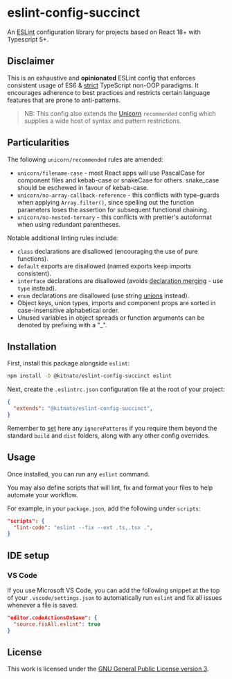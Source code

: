 # eslint-config-succinct

An [ESLint](https://eslint.org/) configuration library for projects based on React 18+ with Typescript 5+.

## Disclaimer

This is an exhaustive and **opinionated** ESLint config that enforces consistent usage of ES6 & [strict](https://typescript-eslint.io/linting/configs/#strict) TypeScript non-OOP paradigms. It encourages adherence to best practices and restricts certain language features that are prone to anti-patterns.

> NB: This config also extends the [Unicorn](https://github.com/sindresorhus/eslint-plugin-unicorn) `recommended` config which supplies a wide host of syntax and pattern restrictions.

## Particularities

The following `unicorn/recommended` rules are amended:

- `unicorn/filename-case` - most React apps will use PascalCase for component files and kebab-case or snakeCase for others. snake_case should be eschewed in favour of kebab-case.
- `unicorn/no-array-callback-reference` - this conflicts with type-guards when applying `Array.filter()`, since spelling out the function parameters loses the assertion for subsequent functional chaining.
- `unicorn/no-nested-ternary` - this conflicts with prettier's autoformat when using redundant parentheses.

Notable additional linting rules include:

- `class` declarations are disallowed (encouraging the use of pure functions).
- `default` exports are disallowed (named exports keep imports consistent).
- `interface` declarations are disallowed (avoids [declaration merging](https://www.typescriptlang.org/docs/handbook/declaration-merging.html#merging-interfaces) - use `type` instead).
- `enum` declarations are disallowed (use string [unions](https://www.typescriptlang.org/docs/handbook/2/everyday-types.html#union-types) instead).
- Object keys, union types, imports and component props are sorted in case-insensitive alphabetical order.
- Unused variables in object spreads or function arguments can be denoted by prefixing with a "_".

## Installation

First, install this package alongside `eslint`:

```sh
npm install -D @kitnato/eslint-config-succinct eslint
```

Next, create the `.eslintrc.json` configuration file at the root of your project:

```json
{
  "extends": "@kitnato/eslint-config-succinct",
}
```

Remember to [set](https://eslint.org/docs/latest/user-guide/configuring/ignoring-code) here any `ignorePatterns` if you require them beyond the standard `build` and `dist` folders, along with any other config overrides.

## Usage

Once installed, you can run any `eslint` command.

You may also define scripts that will lint, fix and format your files to help automate your workflow.

For example, in your `package.json`, add the following under `scripts`:

```json
"scripts": {
  "lint-code": "eslint --fix --ext .ts,.tsx .",
}
```

## IDE setup

### VS Code

If you use Microsoft VS Code, you can add the following snippet at the top of your `.vscode/settings.json` to automatically run `eslint` and fix all issues whenever a file is saved.

```json
"editor.codeActionsOnSave": {
  "source.fixAll.eslint": true
}
```

## License

This work is licensed under the [GNU General Public License version 3](https://www.gnu.org/licenses/gpl-3.0.en.html).
